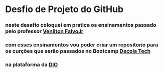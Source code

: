 # Desfio de Projeto do GitHub

### neste desafio coloquei em pratica os ensinamentos passado pelo professor **[Venilton FalvoJr](https://www.linkedin.com/in/falvojr/)**
### com esses ensinamentos vou poder criar um repositorio para os curções que serão passados no Bootcamp **[Decola Tech](https://digitalinnovation.one/bootcamps/decola-tech)**
### na plataforma da **[DIO](https://www.dio.me/sign-in)**
